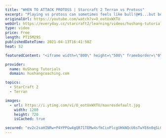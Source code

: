```yaml
---
title: "WHEN TO ATTACK PROTOSS | Starcraft 2 Terran vs Protoss"
excerpt: "Playing vs protoss can sometimes feels like bull!@#$...but beating protoss is easier than you might think! In this series \"How to Defeat Protoss\" we're going to be looking at key components to let you annihilate the competition. Let's get into it!  WHEN TO ATTACK PROTOSS | Starcraft 2 Terran vs Protoss"
originalUrl: https://youtube.com/watch?v=O_eotUxWXTU
webUrl: https://everyday.cc/starcraft2/learning/videos/hushang-tutorials-when-to-attack-protoss-starcraft-2-terran-vs-protoss/
type: video
price: Free
length: PT15M29S
publishedDateTime: 2021-04-13T16:41:50Z
heat: 52

featuredContent: "<iframe width=\"800\" height=\"500\" frameborder=\"0\" src=\"https://www.youtube.com/embed/O_eotUxWXTU\" allow=\"accelerometer; autoplay; encrypted-media; gyroscope; picture-in-picture\" allowfullscreen></iframe>"

provider:
  name: HuShang Tutorials
  domain: hushangcoaching.com

topics:
  - StarCraft 2
  - Terran

images:
  - url: https://i.ytimg.com/vi/O_eotUxWXTU/maxresdefault.jpg
    width: 1280
    height: 720
    isCached: true

secured: "ev2c2saHINRw+P4YPPGw4gQR71TEMw4sfkCixPlcgUHkNQcU6sTwYE6n0qSLGC0WzPxcv1ah4gTVjMBqkgnleWWa8v8EEKOdyk5ZtEzVTIjJDmPZi2C2Qc9xRyrt67oZKel+dkBce5ysZW6DR6/iub+lHy0yOYI0X3fvi/cjvS8NVW5H42KXTTserNzQY7di92IwzD8cP5MQgZapG3twfLwYM2+A8C8AYVRIjhg5yl5ee6LNBT4cRbj5g+rQHqmvsjcRoOydvC8uj1c0NyCdQZs/ohPvseTYlT6WNca+F3fm2EtcTucOECxTnbPw3YhGAj3uDOAvtGhkFMDpPAIEFSucMOWKfIaf5MCdannBrtlsvCOwwP6nRtQkNig/JtI2LazFIB+iy9T0GlJpGuzHkOeBX0w2oC8XICCJ0D+ikIY=;7yHZR9WQHy3ikgHlLQbGfQ=="
---
```


